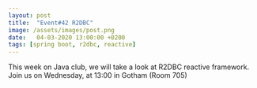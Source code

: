 ```yaml
---
layout: post
title:  "Event#42 R2DBC"
image: /assets/images/post.png
date:   04-03-2020 13:00:00 +0200
tags: [spring boot, r2dbc, reactive]
---
```

This week on Java club, we will take a look at R2DBC reactive framework.
Join us on Wednesday, at 13:00 in Gotham (Room 705)
